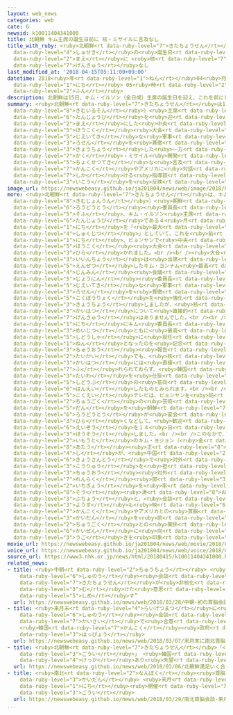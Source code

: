 ```yaml
---
layout: web_news
categories: web
cate: 6
newsid: k10011404341000
title: 北朝鮮 キム主席の誕生日前に 核・ミサイルに言及なし
title_with_ruby: <ruby>北朝鮮<rt data-ruby-level="7">きたちょうせん</rt></ruby> キム<ruby>主席<rt
  data-ruby-level="4">しゅせき</rt></ruby>の<ruby>誕生日<rt data-ruby-level="6">たんじょうび</rt></ruby><ruby>前<rt
  data-ruby-level="2">まえ</rt></ruby>に <ruby>核<rt data-ruby-level="7">かく</rt></ruby>・ミサイルに<ruby>言及<rt
  data-ruby-level="7">げんきゅう</rt></ruby>なし
last_modified_at: '2018-04-15T05:11:00+09:00'
datetime: 2018<ruby>年<rt data-ruby-level="1">ねん</rt></ruby>04<ruby>月<rt data-ruby-level="1">がつ</rt></ruby>15<ruby>日<rt
  data-ruby-level="1">にち</rt></ruby> 05<ruby>時<rt data-ruby-level="2">じ</rt></ruby>11<ruby>分<rt
  data-ruby-level="2">ふん</rt></ruby>
description: 北朝鮮は15日、キム・イルソン（金日成）主席の誕生日を迎え、これを前にした中央報告大会で「自衛的な軍事路線を貫徹すべきだ」と強調した一方、核・ミサイル開発について直接的な言及はなく、韓国やアメリカに対話を仕掛ける指導部の意向を反映したものとみられます。
summary: <ruby>北朝鮮<rt data-ruby-level="7">きたちょうせん</rt></ruby>は15<ruby>日<rt data-ruby-level="1">にち</rt></ruby>、キム・イルソン（<ruby>金日成<rt
  data-ruby-level="8">きむいるそん</rt></ruby>）<ruby>主席<rt data-ruby-level="4">しゅせき</rt></ruby>の<ruby>誕生日<rt
  data-ruby-level="6">たんじょうび</rt></ruby>を<ruby>迎<rt data-ruby-level="7">むか</rt></ruby>え、これを<ruby>前<rt
  data-ruby-level="2">まえ</rt></ruby>にした<ruby>中央<rt data-ruby-level="3">ちゅうおう</rt></ruby><ruby>報告<rt
  data-ruby-level="5">ほうこく</rt></ruby><ruby>大会<rt data-ruby-level="2">たいかい</rt></ruby>で「<ruby>自衛的<rt
  data-ruby-level="5">じえいてき</rt></ruby>な<ruby>軍事<rt data-ruby-level="4">ぐんじ</rt></ruby><ruby>路線<rt
  data-ruby-level="3">ろせん</rt></ruby>を<ruby>貫徹<rt data-ruby-level="7">かんてつ</rt></ruby>すべきだ」と<ruby>強調<rt
  data-ruby-level="3">きょうちょう</rt></ruby>した<ruby>一方<rt data-ruby-level="2">いっぽう</rt></ruby>、<ruby>核<rt
  data-ruby-level="7">かく</rt></ruby>・ミサイル<ruby>開発<rt data-ruby-level="3">かいはつ</rt></ruby>について<ruby>直接的<rt
  data-ruby-level="5">ちょくせつてき</rt></ruby>な<ruby>言及<rt data-ruby-level="7">げんきゅう</rt></ruby>はなく、<ruby>韓国<rt
  data-ruby-level="7">かんこく</rt></ruby>やアメリカに<ruby>対話<rt data-ruby-level="3">たいわ</rt></ruby>を<ruby>仕掛<rt
  data-ruby-level="7">しか</rt></ruby>ける<ruby>指導部<rt data-ruby-level="5">しどうぶ</rt></ruby>の<ruby>意向<rt
  data-ruby-level="3">いこう</rt></ruby>を<ruby>反映<rt data-ruby-level="6">はんえい</rt></ruby>したものとみられます。
image_url: https://newswebeasy.github.io/ja201804/news/web/image/2018/04/15/K10011404341_1804150521_1804150522_01_03.jpg
more: <ruby>北朝鮮<rt data-ruby-level="7">きたちょうせん</rt></ruby>は、キム・ジョンウン（<ruby>金正恩<rt
  data-ruby-level="8">きむじょんうん</rt></ruby>）<ruby>朝鮮<rt data-ruby-level="7">ちょうせん</rt></ruby><ruby>労働党<rt
  data-ruby-level="6">ろうどうとう</rt></ruby><ruby>委員長<rt data-ruby-level="3">いいんちょう</rt></ruby>の<ruby>祖父<rt
  data-ruby-level="5">そふ</rt></ruby>、キム・イルソン<ruby>主席<rt data-ruby-level="4">しゅせき</rt></ruby>の<ruby>誕生日<rt
  data-ruby-level="6">たんじょうび</rt></ruby>である４<ruby>月<rt data-ruby-level="1">がつ</rt></ruby>１５<ruby>日<rt
  data-ruby-level="1">にち</rt></ruby>を「<ruby>最大<rt data-ruby-level="4">さいだい</rt></ruby>の<ruby>祝日<rt
  data-ruby-level="4">しゅくじつ</rt></ruby>」としていて、これを<ruby>前<rt data-ruby-level="2">まえ</rt></ruby>に１４<ruby>日<rt
  data-ruby-level="1">にち</rt></ruby>、ピョンヤンで<ruby>中央<rt data-ruby-level="3">ちゅうおう</rt></ruby><ruby>報告<rt
  data-ruby-level="5">ほうこく</rt></ruby><ruby>大会<rt data-ruby-level="2">たいかい</rt></ruby>が<ruby>開<rt
  data-ruby-level="3">ひら</rt></ruby>かれました。<br /><br /><ruby>大会<rt data-ruby-level="2">たいかい</rt></ruby>にはキム<ruby>委員長<rt
  data-ruby-level="3">いいんちょう</rt></ruby>は<ruby>出席<rt data-ruby-level="4">しゅっせき</rt></ruby>せず、<ruby>演説<rt
  data-ruby-level="5">えんぜつ</rt></ruby>したキム・ヨンナム<ruby>最高<rt data-ruby-level="4">さいこう</rt></ruby><ruby>人民<rt
  data-ruby-level="4">じんみん</rt></ruby><ruby>会議<rt data-ruby-level="4">かいぎ</rt></ruby><ruby>常任<rt
  data-ruby-level="5">じょうにん</rt></ruby><ruby>委員長<rt data-ruby-level="3">いいんちょう</rt></ruby>が「<ruby>自衛的<rt
  data-ruby-level="5">じえいてき</rt></ruby>な<ruby>軍事<rt data-ruby-level="4">ぐんじ</rt></ruby><ruby>路線<rt
  data-ruby-level="3">ろせん</rt></ruby>を<ruby>貫徹<rt data-ruby-level="7">かんてつ</rt></ruby>し、<ruby>国防力<rt
  data-ruby-level="5">こくぼうりょく</rt></ruby>を<ruby>強化<rt data-ruby-level="3">きょうか</rt></ruby>すべきだ」と<ruby>強調<rt
  data-ruby-level="3">きょうちょう</rt></ruby>しましたが、<ruby>核<rt data-ruby-level="7">かく</rt></ruby>・ミサイル<ruby>開発<rt
  data-ruby-level="3">かいはつ</rt></ruby>について<ruby>直接的<rt data-ruby-level="5">ちょくせつてき</rt></ruby>な<ruby>言及<rt
  data-ruby-level="7">げんきゅう</rt></ruby>はありませんでした。<br /><br /><ruby>今月<rt data-ruby-level="2">こんげつ</rt></ruby>１１<ruby>日<rt
  data-ruby-level="1">にち</rt></ruby>にキム<ruby>委員長<rt data-ruby-level="3">いいんちょう</rt></ruby>が<ruby>名実<rt
  data-ruby-level="3">めいじつ</rt></ruby>ともに<ruby>最高<rt data-ruby-level="4">さいこう</rt></ruby><ruby>指導者<rt
  data-ruby-level="5">しどうしゃ</rt></ruby>に<ruby>就任<rt data-ruby-level="6">しゅうにん</rt></ruby>して６<ruby>年<rt
  data-ruby-level="1">ねん</rt></ruby>となったのを<ruby>記念<rt data-ruby-level="4">きねん</rt></ruby>した<ruby>中央<rt
  data-ruby-level="3">ちゅうおう</rt></ruby><ruby>報告<rt data-ruby-level="5">ほうこく</rt></ruby><ruby>大会<rt
  data-ruby-level="2">たいかい</rt></ruby>でも、<ruby>核<rt data-ruby-level="7">かく</rt></ruby>・ミサイル<ruby>開発<rt
  data-ruby-level="3">かいはつ</rt></ruby>には<ruby>直接<rt data-ruby-level="5">ちょくせつ</rt></ruby>、<ruby>触<rt
  data-ruby-level="7">ふ</rt></ruby>れられておらず、<ruby>韓国<rt data-ruby-level="7">かんこく</rt></ruby>やアメリカに<ruby>対話<rt
  data-ruby-level="3">たいわ</rt></ruby>を<ruby>仕掛<rt data-ruby-level="7">しか</rt></ruby>ける<ruby>指導部<rt
  data-ruby-level="5">しどうぶ</rt></ruby>の<ruby>意向<rt data-ruby-level="3">いこう</rt></ruby>を<ruby>反映<rt
  data-ruby-level="6">はんえい</rt></ruby>したものとみられます。<br /><br /><ruby>一方<rt data-ruby-level="2">いっぽう</rt></ruby>、<ruby>国営<rt
  data-ruby-level="5">こくえい</rt></ruby>テレビは、ピョンヤンを<ruby>訪<rt data-ruby-level="7">おとず</rt></ruby>れている<ruby>中国<rt
  data-ruby-level="2">ちゅうごく</rt></ruby>の<ruby>芸術<rt data-ruby-level="5">げいじゅつ</rt></ruby><ruby>団<rt
  data-ruby-level="5">だん</rt></ruby>を<ruby>朝鮮<rt data-ruby-level="7">ちょうせん</rt></ruby><ruby>労働党<rt
  data-ruby-level="6">ろうどうとう</rt></ruby>が<ruby>宴会<rt data-ruby-level="7">えんかい</rt></ruby>を<ruby>開<rt
  data-ruby-level="3">ひら</rt></ruby>くなどして、<ruby>歓迎<rt data-ruby-level="7">かんげい</rt></ruby>する<ruby>映像<rt
  data-ruby-level="6">えいぞう</rt></ruby>を１４<ruby>日<rt data-ruby-level="1">にち</rt></ruby>、<ruby>放送<rt
  data-ruby-level="3">ほうそう</rt></ruby>しました。<br /><br />このなかで、キム<ruby>委員長<rt data-ruby-level="3">いいんちょう</rt></ruby>の<ruby>妹<rt
  data-ruby-level="2">いもうと</rt></ruby>のキム・ヨジョン（<ruby>金<rt data-ruby-level="1">きん</rt></ruby><ruby>与<rt
  data-ruby-level="8">あたう</rt></ruby><ruby>正<rt data-ruby-level="8">ただし</rt></ruby>）<ruby>氏<rt
  data-ruby-level="4">し</rt></ruby>が、<ruby>中国<rt data-ruby-level="2">ちゅうごく</rt></ruby><ruby>共産党<rt
  data-ruby-level="6">きょうさんとう</rt></ruby>で<ruby>対外<rt data-ruby-level="3">たいがい</rt></ruby><ruby>交流<rt
  data-ruby-level="3">こうりゅう</rt></ruby>を<ruby>担<rt data-ruby-level="7">にな</rt></ruby>う<ruby>中央<rt
  data-ruby-level="3">ちゅうおう</rt></ruby><ruby>対外<rt data-ruby-level="3">たいがい</rt></ruby><ruby>連絡<rt
  data-ruby-level="7">れんらく</rt></ruby><ruby>部<rt data-ruby-level="3">ぶ</rt></ruby>トップで、<ruby>一行<rt
  data-ruby-level="2">いちぎょう</rt></ruby>を<ruby>率<rt data-ruby-level="5">ひき</rt></ruby>いる<ruby>宋<rt
  data-ruby-level="8">そう</rt></ruby><ruby>涛<rt data-ruby-level="8">おおなみ</rt></ruby><ruby>部長<rt
  data-ruby-level="3">ぶちょう</rt></ruby>と、<ruby>会談<rt data-ruby-level="3">かいだん</rt></ruby>する<ruby>様子<rt
  data-ruby-level="3">ようす</rt></ruby>も<ruby>映<rt data-ruby-level="6">うつ</rt></ruby>され、<ruby>韓国<rt
  data-ruby-level="7">かんこく</rt></ruby>やアメリカとの<ruby>首脳<rt data-ruby-level="6">しゅのう</rt></ruby><ruby>会談<rt
  data-ruby-level="3">かいだん</rt></ruby>を<ruby>前<rt data-ruby-level="2">まえ</rt></ruby>に<ruby>中国<rt
  data-ruby-level="2">ちゅうごく</rt></ruby>との<ruby>関係<rt data-ruby-level="4">かんけい</rt></ruby><ruby>改善<rt
  data-ruby-level="6">かいぜん</rt></ruby>に<ruby>向<rt data-ruby-level="3">む</rt></ruby>けた<ruby>動<rt
  data-ruby-level="3">うご</rt></ruby>きを<ruby>印象<rt data-ruby-level="4">いんしょう</rt></ruby>づけています。
movie_url: https://newswebeasy.github.io/ja201804/news/web/movie/2018/04/15/k10011404341_201804150521_201804150522.mp4
voice_url: https://newswebeasy.github.io/ja201804/news/web/voice/2018/04/15/k10011404341_201804150521_201804150522.mp3
source_url: https://www3.nhk.or.jp/news/html/20180415/k10011404341000.html
related_news:
- title: <ruby>中朝<rt data-ruby-level="2">ちゅうちょう</rt></ruby> <ruby>初<rt data-ruby-level="4">はつ</rt></ruby>の<ruby>首脳<rt
    data-ruby-level="6">しゅのう</rt></ruby><ruby>会談<rt data-ruby-level="3">かいだん</rt></ruby>“<ruby>北朝鮮<rt
    data-ruby-level="7">きたちょうせん</rt></ruby>が<ruby>非核化<rt data-ruby-level="7">ひかくか</rt></ruby>に<ruby>向<rt
    data-ruby-level="3">む</rt></ruby>けた<ruby>意思<rt data-ruby-level="3">いし</rt></ruby><ruby>示<rt
    data-ruby-level="5">しめ</rt></ruby>す”
  url: https://newswebeasy.github.io/news/web/2018/03/28/中朝-初の首脳会談北朝鮮が非核化に向けた意思示す
- title: <ruby>来月末<rt data-ruby-level="4">らいげつまつ</rt></ruby>に<ruby>南北<rt data-ruby-level="2">なんぼく</rt></ruby><ruby>首脳<rt
    data-ruby-level="6">しゅのう</rt></ruby><ruby>会談<rt data-ruby-level="3">かいだん</rt></ruby><ruby>開催<rt
    data-ruby-level="7">かいさい</rt></ruby>で<ruby>合意<rt data-ruby-level="3">ごうい</rt></ruby>
    <ruby>韓国<rt data-ruby-level="7">かんこく</rt></ruby><ruby>政府<rt data-ruby-level="5">せいふ</rt></ruby><ruby>発表<rt
    data-ruby-level="3">はっぴょう</rt></ruby>
  url: https://newswebeasy.github.io/news/web/2018/03/07/来月末に南北首脳会談開催で合意-韓国政府発表
- title: <ruby>北朝鮮<rt data-ruby-level="7">きたちょうせん</rt></ruby>「<ruby>満足<rt data-ruby-level="4">まんぞく</rt></ruby>いく<ruby>合意<rt
    data-ruby-level="3">ごうい</rt></ruby>」 <ruby>韓国<rt data-ruby-level="7">かんこく</rt></ruby>「<ruby>結果<rt
    data-ruby-level="4">けっか</rt></ruby>あり<ruby>失望<rt data-ruby-level="4">しつぼう</rt></ruby>させるものでない」
  url: https://newswebeasy.github.io/news/web/2018/03/06/北朝鮮満足いく合意-韓国結果あり失望させるものでない
- title: <ruby>南北<rt data-ruby-level="2">なんぼく</rt></ruby><ruby>首脳<rt data-ruby-level="6">しゅのう</rt></ruby><ruby>会談<rt
    data-ruby-level="3">かいだん</rt></ruby> <ruby>来月<rt data-ruby-level="2">らいげつ</rt></ruby>27<ruby>日<rt
    data-ruby-level="1">にち</rt></ruby><ruby>開催<rt data-ruby-level="7">かいさい</rt></ruby>で<ruby>合意<rt
    data-ruby-level="3">ごうい</rt></ruby>
  url: https://newswebeasy.github.io/news/web/2018/03/29/南北首脳会談-来月27日開催で合意
...
```

